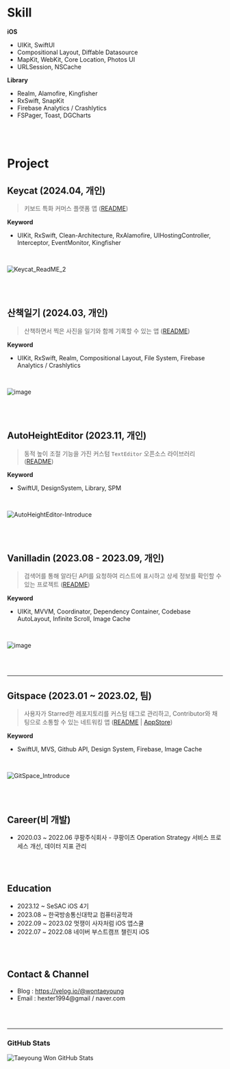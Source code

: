 # Skill
**iOS**
- UIKit, SwiftUI
- Compositional Layout, Diffable Datasource
- MapKit, WebKit, Core Location, Photos UI
- URLSession, NSCache

**Library**
- Realm, Alamofire, Kingfisher
- RxSwift, SnapKit
- Firebase Analytics / Crashlytics
- FSPager, Toast, DGCharts

<br><br>

# Project

## Keycat (2024.04, 개인)

> 키보드 특화 커머스 플랫폼 앱 ([README](https://github.com/wontaeyoung/Keycat))

**Keyword**

- UIKit, RxSwift, Clean-Architecture, RxAlamofire, UIHostingController, Interceptor, EventMonitor, Kingfisher

<br>

![Keycat_ReadME_2](https://github.com/wontaeyoung/wontaeyoung/assets/45925685/0ff26d75-cf3d-4147-8278-ea86e1b0dbf7)

<br><br>

## 산책일기 (2024.03, 개인)

> 산책하면서 찍은 사진을 일기와 함께 기록할 수 있는 앱 ([README](https://github.com/wontaeyoung/PhotoRamble))

**Keyword**

- UIKit, RxSwift, Realm, Compositional Layout, File System, Firebase Analytics / Crashlytics

<br>

![image](https://github.com/wontaeyoung/wontaeyoung/assets/45925685/1ba1277d-3790-45ff-a36a-7a5602e26769)

<br><br>

## AutoHeightEditor (2023.11, 개인)

> 동적 높이 조절 기능을 가진 커스텀 `TextEditor` 오픈소스 라이브러리 ([README](https://github.com/wontaeyoung/autoheighteditor))

**Keyword**

- SwiftUI, DesignSystem, Library, SPM

<br>

![AutoHeightEditor-Introduce](https://github.com/wontaeyoung/wontaeyoung/assets/45925685/13961845-486e-42d0-8798-b4fa57cdda1e)

<br><br>

## Vanilladin (2023.08 - 2023.09, 개인)

> 검색어를 통해 알라딘 API를 요청하여 리스트에 표시하고 상세 정보를 확인할 수 있는 프로젝트 ([README](https://github.com/wontaeyoung/vanilladin))

**Keyword**
- UIKit, MVVM, Coordinator, Dependency Container, Codebase AutoLayout, Infinite Scroll, Image Cache

<br>

![image](https://github.com/wontaeyoung/wontaeyoung/assets/45925685/ba0141b9-0524-4416-98b4-90f6afaa3891)


<br><br>

---

## Gitspace (2023.01 ~ 2023.02, 팀)

> 사용자가 Starred한 레포지토리를 커스텀 태그로 관리하고, Contributor와 채팅으로 소통할 수 있는 네트워킹 앱 ([README](https://github.com/wontaeyoung/gitspace) | [AppStore](https://apps.apple.com/kr/app/gitspace/id6446034470))

**Keyword**
- SwiftUI, MVS, Github API, Design System, Firebase, Image Cache

<br>

![GitSpace_Introduce](https://github.com/wontaeyoung/wontaeyoung/assets/45925685/8d05a39b-04d5-411d-93d7-ed6d2e30b392)

<br><br>

## Career(비 개발)
- 2020.03 ~ 2022.06 쿠팡주식회사 - 쿠팡이츠 Operation Strategy 서비스 프로세스 개선, 데이터 지표 관리

<br><br>

## Education
- 2023.12 ~ SeSAC iOS 4기
- 2023.08 ~ 한국방송통신대학교 컴퓨터공학과
- 2022.09 ~ 2023.02 멋쟁이 사자처럼 iOS 앱스쿨
- 2022.07 ~ 2022.08 네이버 부스트캠프 챌린지 iOS

<br><br>

## Contact & Channel
- Blog : https://velog.io/@wontaeyoung
- Email : hexter1994@gmail / naver.com

<br><br>

---

### GitHub Stats

<img align="left" alt="Taeyoung Won GitHub Stats" src="https://github-readme-stats.vercel.app/api?username=wontaeyoung"/>
